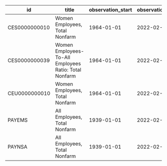 | id            | title                                                 | observation_start   | observation_end   |
|---------------|-------------------------------------------------------|---------------------|-------------------|
| CES0000000010 | Women Employees, Total Nonfarm                        | 1964-01-01          | 2022-02-01        |
| CES0000000039 | Women Employees-To-All Employees Ratio: Total Nonfarm | 1964-01-01          | 2022-02-01        |
| CEU0000000010 | Women Employees, Total Nonfarm                        | 1964-01-01          | 2022-02-01        |
| PAYEMS        | All Employees, Total Nonfarm                          | 1939-01-01          | 2022-02-01        |
| PAYNSA        | All Employees, Total Nonfarm                          | 1939-01-01          | 2022-02-01        |